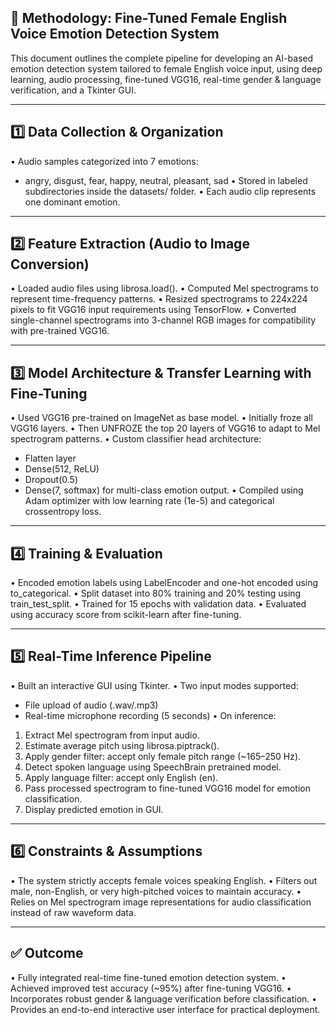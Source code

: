 ## 🧠 Methodology: Fine-Tuned Female English Voice Emotion Detection System

This document outlines the complete pipeline for developing an AI-based emotion detection system tailored to female English voice input, using deep learning, audio processing, fine-tuned VGG16, real-time gender & language verification, and a Tkinter GUI.

---

## 1️⃣ Data Collection & Organization

• Audio samples categorized into 7 emotions:
  - angry, disgust, fear, happy, neutral, pleasant, sad
• Stored in labeled subdirectories inside the datasets/ folder.
• Each audio clip represents one dominant emotion.

---

## 2️⃣ Feature Extraction (Audio to Image Conversion)

• Loaded audio files using librosa.load().
• Computed Mel spectrograms to represent time-frequency patterns.
• Resized spectrograms to 224x224 pixels to fit VGG16 input requirements using TensorFlow.
• Converted single-channel spectrograms into 3-channel RGB images for compatibility with pre-trained VGG16.

---

## 3️⃣ Model Architecture & Transfer Learning with Fine-Tuning

• Used VGG16 pre-trained on ImageNet as base model.
• Initially froze all VGG16 layers.
• Then UNFROZE the top 20 layers of VGG16 to adapt to Mel spectrogram patterns.
• Custom classifier head architecture:
  - Flatten layer
  - Dense(512, ReLU)
  - Dropout(0.5)
  - Dense(7, softmax) for multi-class emotion output.
• Compiled using Adam optimizer with low learning rate (1e-5) and categorical crossentropy loss.

---

## 4️⃣ Training & Evaluation

• Encoded emotion labels using LabelEncoder and one-hot encoded using to_categorical.
• Split dataset into 80% training and 20% testing using train_test_split.
• Trained for 15 epochs with validation data.
• Evaluated using accuracy score from scikit-learn after fine-tuning.

---

## 5️⃣ Real-Time Inference Pipeline

• Built an interactive GUI using Tkinter.
• Two input modes supported:
  - File upload of audio (.wav/.mp3)
  - Real-time microphone recording (5 seconds)
• On inference:
  1. Extract Mel spectrogram from input audio.
  2. Estimate average pitch using librosa.piptrack().
  3. Apply gender filter: accept only female pitch range (~165–250 Hz).
  4. Detect spoken language using SpeechBrain pretrained model.
  5. Apply language filter: accept only English (en).
  6. Pass processed spectrogram to fine-tuned VGG16 model for emotion classification.
  7. Display predicted emotion in GUI.

---

## 6️⃣ Constraints & Assumptions

• The system strictly accepts female voices speaking English.
• Filters out male, non-English, or very high-pitched voices to maintain accuracy.
• Relies on Mel spectrogram image representations for audio classification instead of raw waveform data.

---

## ✅ Outcome

• Fully integrated real-time fine-tuned emotion detection system.
• Achieved improved test accuracy (~95%) after fine-tuning VGG16.
• Incorporates robust gender & language verification before classification.
• Provides an end-to-end interactive user interface for practical deployment.